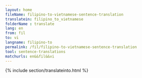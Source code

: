 ```yaml
---
layout: home
fileName: filipino-to-vietnamese-sentence-translation
translatein: filipino_to_vietnamese
folderName : translate
lang: en
from: fil
to: vi
langname: filipino-to
permalink: /fil/filipino-to-vietnamese-sentence-translation
tool: sentence-translations
matchurls: en&&fil&&vi
---
```

{% include section/translateinto.html %}
